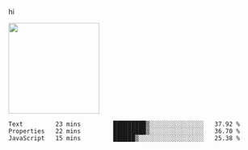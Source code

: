 hi

<img height="180em" src="https://github-readme-stats.vercel.app/api?username=AProductiveNerd&show_icons=true&hide_border=true&&count_private=true&include_all_commits=true" />

<!--START_SECTION:waka-->

```text
Text         23 mins         █████████▒░░░░░░░░░░░░░░░   37.92 %
Properties   22 mins         █████████▒░░░░░░░░░░░░░░░   36.70 %
JavaScript   15 mins         ██████▒░░░░░░░░░░░░░░░░░░   25.38 %
```

<!--END_SECTION:waka-->
